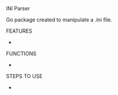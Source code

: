 INI Parser 

Go package created to manipulate a .ini file.


FEATURES 

- 


FUNCTIONS

- 

STEPS TO USE

- 

